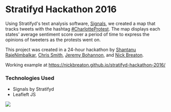 # Stratifyd Hackathon 2016

Using Stratifyd's text analysis software, [Signals](http://www.stratifyd.com/Product.html#), we created a map that tracks tweets with the hashtag [#CharlotteProtest](https://twitter.com/search?q=%23CharlotteProtest%20since%3A2016-09-21%20until%3A2016-09-25&src=typd&lang=en). The map displays each states' average sentiment score over a period of time to express the opinions of tweeters as the protests went on.

This project was created in a 24-hour hackathon by [Shantanu RajeNimbalkar](https://github.com/dopeamine), [Chris Smith](https://github.com/Kirbstomper), [Jeremy Bohannon](https://github.com/jeremybohannon), and [Nick Breaton](https://github.com/nickbreaton).

Working example at https://nickbreaton.github.io/stratifyd-hackathon-2016/

### Technologies Used
- Signals by Stratifyd
- Leafleft JS

<a href="https://nickbreaton.github.io/stratifyd-hackathon-2016/">
  <image src="https://raw.githubusercontent.com/nickbreaton/stratifyd-hackathon-2016/master/.github/example.png" />
</a>


